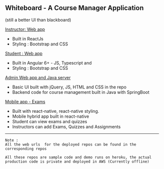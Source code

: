 ## Whiteboard - A Course Manager Application
(still a better UI than blackboard)


[Instructor: Web app   ](https://github.com/athulmurali/react-course-manager)
- Built in ReactJs 
- Styling : Bootstrap and CSS 

[Student : Web app](https://github.com/athulmurali/whiteBoard-frontEnd)
- Built in Angular 6+ - JS, Typescript and  
- Styling : Bootstrap and CSS

[Admin Web app and Java server](https://github.com/athulmurali/courseManager)
- Basic UI built with jQuery, JS, HTML and CSS in the repo
- Backend code for course management  built in Java with SpringBoot 

[Mobile app -  Exams ](https://github.com/athulmurali/exam-manager)
- Built with react-native, react-native styling. 
-  Mobile hybrid app built in react-native 
-  Student can view exams and quizzes
- Instructors can add Exams, Quizzes and Assignments

--------

	Note :
	All the web urls  for the deployed repos can be found in the corresponding repos 
	
	All these repos are sample code and demo runs on heroku, the actual production code is private and deployed in AWS (Currently offline)
